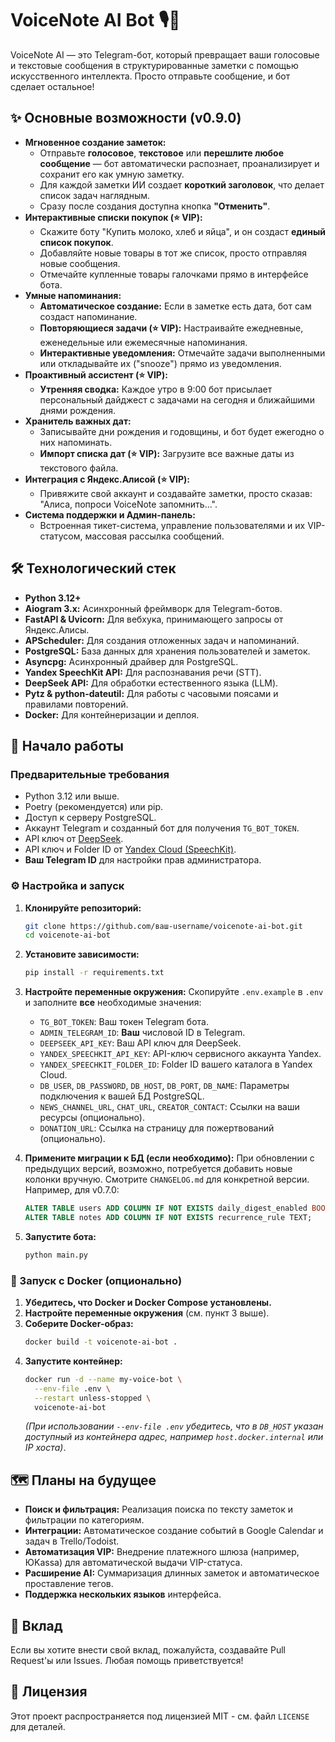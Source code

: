 # VoiceNote AI Bot 🎙️📝

VoiceNote AI — это Telegram-бот, который превращает ваши голосовые и текстовые сообщения в структурированные заметки с помощью искусственного интеллекта. Просто отправьте сообщение, и бот сделает остальное!

## ✨ Основные возможности (v0.9.0)

*   **Мгновенное создание заметок:**
    *   Отправьте **голосовое**, **текстовое** или **перешлите любое сообщение** — бот автоматически распознает, проанализирует и сохранит его как умную заметку.
    *   Для каждой заметки ИИ создает **короткий заголовок**, что делает список задач наглядным.
    *   Сразу после создания доступна кнопка **"Отменить"**.
*   **Интерактивные списки покупок (⭐ VIP):**
    *   Скажите боту "Купить молоко, хлеб и яйца", и он создаст **единый список покупок**.
    *   Добавляйте новые товары в тот же список, просто отправляя новые сообщения.
    *   Отмечайте купленные товары галочками прямо в интерфейсе бота.
*   **Умные напоминания:**
    *   **Автоматическое создание:** Если в заметке есть дата, бот сам создаст напоминание.
    *   **Повторяющиеся задачи (⭐ VIP):** Настраивайте ежедневные, еженедельные или ежемесячные напоминания.
    *   **Интерактивные уведомления:** Отмечайте задачи выполненными или откладывайте их ("snooze") прямо из уведомления.
*   **Проактивный ассистент (⭐ VIP):**
    *   **Утренняя сводка:** Каждое утро в 9:00 бот присылает персональный дайджест с задачами на сегодня и ближайшими днями рождения.
*   **Хранитель важных дат:**
    *   Записывайте дни рождения и годовщины, и бот будет ежегодно о них напоминать.
    *   **Импорт списка дат (⭐ VIP):** Загрузите все важные даты из текстового файла.
*   **Интеграция с Яндекс.Алисой (⭐ VIP):**
    *   Привяжите свой аккаунт и создавайте заметки, просто сказав: "Алиса, попроси VoiceNote запомнить...".
*   **Система поддержки и Админ-панель:**
    *   Встроенная тикет-система, управление пользователями и их VIP-статусом, массовая рассылка сообщений.

## 🛠️ Технологический стек

*   **Python 3.12+**
*   **Aiogram 3.x:** Асинхронный фреймворк для Telegram-ботов.
*   **FastAPI & Uvicorn:** Для вебхука, принимающего запросы от Яндекс.Алисы.
*   **APScheduler:** Для создания отложенных задач и напоминаний.
*   **PostgreSQL:** База данных для хранения пользователей и заметок.
*   **Asyncpg:** Асинхронный драйвер для PostgreSQL.
*   **Yandex SpeechKit API:** Для распознавания речи (STT).
*   **DeepSeek API:** Для обработки естественного языка (LLM).
*   **Pytz & python-dateutil:** Для работы с часовыми поясами и правилами повторений.
*   **Docker:** Для контейнеризации и деплоя.

## 🚀 Начало работы

### Предварительные требования

*   Python 3.12 или выше.
*   Poetry (рекомендуется) или pip.
*   Доступ к серверу PostgreSQL.
*   Аккаунт Telegram и созданный бот для получения `TG_BOT_TOKEN`.
*   API ключ от [DeepSeek](https://platform.deepseek.com/).
*   API ключ и Folder ID от [Yandex Cloud (SpeechKit)](https://cloud.yandex.ru/services/speechkit).
*   **Ваш Telegram ID** для настройки прав администратора.

### ⚙️ Настройка и запуск

1.  **Клонируйте репозиторий:**
    ```bash
    git clone https://github.com/ваш-username/voicenote-ai-bot.git
    cd voicenote-ai-bot
    ```

2.  **Установите зависимости:**
    ```bash
    pip install -r requirements.txt
    ```

3.  **Настройте переменные окружения:**
    Скопируйте `.env.example` в `.env` и заполните **все** необходимые значения:
    *   `TG_BOT_TOKEN`: Ваш токен Telegram бота.
    *   `ADMIN_TELEGRAM_ID`: **Ваш** числовой ID в Telegram.
    *   `DEEPSEEK_API_KEY`: Ваш API ключ для DeepSeek.
    *   `YANDEX_SPEECHKIT_API_KEY`: API-ключ сервисного аккаунта Yandex.
    *   `YANDEX_SPEECHKIT_FOLDER_ID`: Folder ID вашего каталога в Yandex Cloud.
    *   `DB_USER`, `DB_PASSWORD`, `DB_HOST`, `DB_PORT`, `DB_NAME`: Параметры подключения к вашей БД PostgreSQL.
    *   `NEWS_CHANNEL_URL`, `CHAT_URL`, `CREATOR_CONTACT`: Ссылки на ваши ресурсы (опционально).
    *   `DONATION_URL`: Ссылка на страницу для пожертвований (опционально).

4.  **Примените миграции к БД (если необходимо):**
    При обновлении с предыдущих версий, возможно, потребуется добавить новые колонки вручную. Смотрите `CHANGELOG.md` для конкретной версии. Например, для v0.7.0:
    ```sql
    ALTER TABLE users ADD COLUMN IF NOT EXISTS daily_digest_enabled BOOLEAN DEFAULT TRUE;
    ALTER TABLE notes ADD COLUMN IF NOT EXISTS recurrence_rule TEXT;
    ```

5.  **Запустите бота:**
    ```bash
    python main.py
    ```

### 🐳 Запуск с Docker (опционально)

1.  **Убедитесь, что Docker и Docker Compose установлены.**
2.  **Настройте переменные окружения** (см. пункт 3 выше).
3.  **Соберите Docker-образ:**
    ```bash
    docker build -t voicenote-ai-bot .
    ```
4.  **Запустите контейнер:**
    ```bash
    docker run -d --name my-voice-bot \
      --env-file .env \
      --restart unless-stopped \
      voicenote-ai-bot
    ```
    *(При использовании `--env-file .env` убедитесь, что в `DB_HOST` указан доступный из контейнера адрес, например `host.docker.internal` или IP хоста)*.

## 🗺️ Планы на будущее

*   **Поиск и фильтрация:** Реализация поиска по тексту заметок и фильтрации по категориям.
*   **Интеграции:** Автоматическое создание событий в Google Calendar и задач в Trello/Todoist.
*   **Автоматизация VIP:** Внедрение платежного шлюза (например, ЮKassa) для автоматической выдачи VIP-статуса.
*   **Расширение AI:** Суммаризация длинных заметок и автоматическое проставление тегов.
*   **Поддержка нескольких языков** интерфейса.

## 🤝 Вклад

Если вы хотите внести свой вклад, пожалуйста, создавайте Pull Request'ы или Issues. Любая помощь приветствуется!

## 📝 Лицензия

Этот проект распространяется под лицензией MIT - см. файл `LICENSE` для деталей.